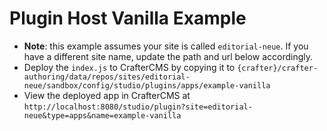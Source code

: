 # Plugin Host Vanilla Example

- **Note**: this example assumes your site is called `editorial-neue`. If you have a different site name, update the path and url below accordingly.
- Deploy the `index.js` to CrafterCMS by copying it to `{crafter}/crafter-authoring/data/repos/sites/editorial-neue/sandbox/config/studio/plugins/apps/example-vanilla`
- View the deployed app in CrafterCMS at `http://localhost:8080/studio/plugin?site=editorial-neue&type=apps&name=example-vanilla`
